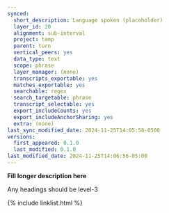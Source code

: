 ```yaml
---
synced:
  short_description: Language spoken (placeholder)
  layer_id: 20
  alignment: sub-interval
  project: temp
  parent: turn
  vertical_peers: yes
  data_type: text
  scope: phrase
  layer_manager: (none)
  transcripts_exportable: yes
  matches_exportable: yes
  searchable: regex
  search_targetable: phrase
  transcript_selectable: yes
  export_includeCounts: yes
  export_includeAnchorSharing: yes
  extra: (none)
last_sync_modified_date: 2024-11-25T14:05:58-0500
versions:
  first_appeared: 0.1.0
  last_modified: 0.1.0
last_modified_date: 2024-11-25T14:06:56-05:00
---
```


**Fill longer description here**

Any headings should be level-3


{% include linklist.html %}
